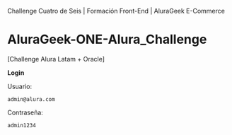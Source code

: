 Challenge Cuatro de Seis | Formación Front-End | AluraGeek E-Commerce

# AluraGeek-ONE-Alura_Challenge
[Challenge Alura Latam + Oracle]


**Login**

Usuario:

    admin@alura.com

Contraseña:

    admin1234